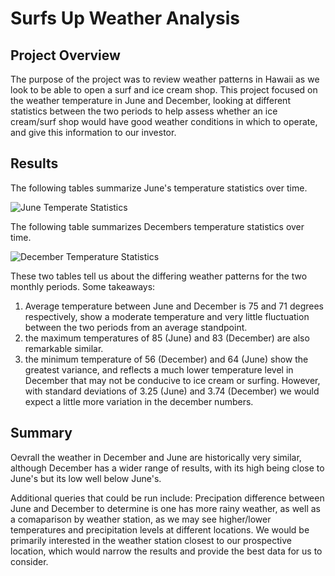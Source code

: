 # Surfs Up Weather Analysis
## Project Overview
The purpose of the project was to review weather patterns in Hawaii as we look to be able to open a surf and ice cream shop. This project focused on the weather temperature in June and December, looking at different statistics between the two periods to help assess whether an ice cream/surf shop would have good weather conditions in which to operate, and give this information to our investor.

## Results
The following tables summarize June's temperature statistics over time.

![June Temperate Statistics]()

The following table summarizes Decembers temperature statistics over time.

![December Temperature Statistics]()

These two tables tell us about the differing weather patterns for the two monthly periods. Some takeaways:
1) Average temperature between June and December is 75 and 71 degrees respectively, show a moderate temperature and very little fluctuation between the two periods from an average standpoint.
2) the maximum temperatures of 85 (June) and 83 (December) are also remarkable similar.
3) the minimum temperature of 56 (December) and 64 (June) show the greatest variance, and reflects a much lower temperature level in December that may not be conducive to ice cream or surfing. However, with standard deviations of 3.25 (June) and 3.74 (December) we would expect a little more variation in the december numbers.

## Summary
Oevrall the weather in December and June are historically very similar, although December has a wider range of results, with its high being close to June's but its low well below June's.  

Additional queries that could be run include: Precipation difference between June and December to determine is one has more rainy weather, as well as a comaparison by weather station, as we may see higher/lower temperatures and precipitation levels at different locations. We would be primarily interested in the weather station closest to our prospective location, which would narrow the results and provide the best data for us to consider.
